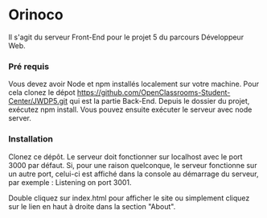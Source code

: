 # Orinoco #

Il s'agit du serveur Front-End pour le projet 5 du parcours Développeur Web.

### Pré requis ###

Vous devez avoir Node et npm installés localement sur votre machine.
Pour cela clonez le dépot https://github.com/OpenClassrooms-Student-Center/JWDP5.git qui est la partie Back-End.
Depuis le dossier du projet, exécutez npm install. 
Vous pouvez ensuite exécuter le serveur avec node server. 

### Installation ###

Clonez ce dépôt. 
Le serveur doit fonctionner sur localhost avec le port 3000 par défaut. 
Si, pour une raison quelconque, le serveur fonctionne sur un autre port, 
celui-ci est affiché dans la console au démarrage du serveur, par exemple : Listening on port 3001.

Double cliquez sur index.html pour afficher le site ou simplement cliquez sur le lien en haut à droite dans la section "About".
